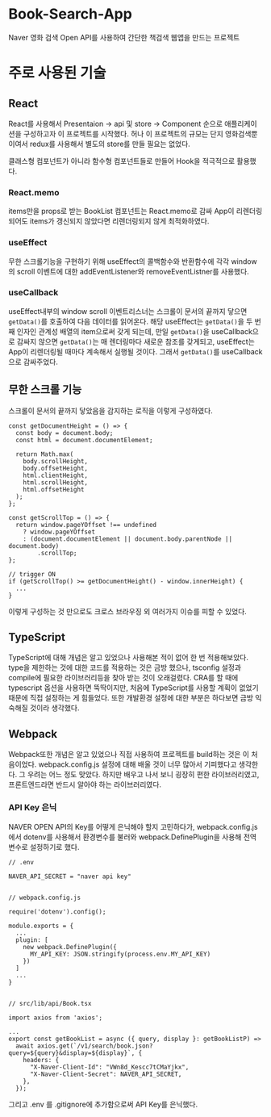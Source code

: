 # Book-Search-App
Naver 영화 검색 Open API를 사용하여 간단한 책검색 웹앱을 만드는 프로젝트

# 주로 사용된 기술

## React
React를 사용해서 Presentaion -> api 및 store -> Component 순으로 애플리케이션을 구성하고자 이 프로젝트를 시작했다.
허나 이 프로젝트의 규모는 단지 영화검색뿐이여서 redux를 사용해서 별도의 store를 만들 필요는 없었다.

클래스형 컴포넌트가 아니라 함수형 컴포넌트들로 만들어 Hook을 적극적으로 활용했다.

### React.memo
items만을 props로 받는 BookList 컴포넌트는 React.memo로 감싸 App이 리렌더링되어도 items가 갱신되지 않았다면 리렌더링되지 않게 최적화하였다.

### useEffect
무한 스크롤기능을 구현하기 위해 useEffect의 콜백함수와 반환함수에 각각 window의 scroll 이벤트에 대한 addEventListener와 removeEventListner를 사용했다.

### useCallback
useEffect내부의 window scroll 이벤트리스너는 스크롤이 문서의 끝까지 닿으면 `getData()`를 호출하여 다음 데이터를 읽어온다. 해당 useEffect는 `getData()`을 두 번째 인자인 관계성 배열의 item으로써 갖게 되는데, 만일 `getData()`을 useCallback으로 감싸지 않으면 `getData()`는 매 렌더링마다 새로운 참조를 갖게되고, useEffect는 App이 리렌더링될 때마다 계속해서 실행될 것이다.
그래서 `getData()`를 useCallback으로 감싸주었다.

## 무한 스크롤 기능
스크롤이 문서의 끝까지 닿았음을 감지하는 로직을 이렇게 구성하였다.
```
const getDocumentHeight = () => {
  const body = document.body;
  const html = document.documentElement;

  return Math.max(
    body.scrollHeight,
    body.offsetHeight,
    html.clientHeight,
    html.scrollHeight,
    html.offsetHeight
  );
};

const getScrollTop = () => {
  return window.pageYOffset !== undefined
    ? window.pageYOffset
    : (document.documentElement || document.body.parentNode || document.body)
        .scrollTop;
};

// trigger ON
if (getScrollTop() >= getDocumentHeight() - window.innerHeight) {
  ... 
}
```
이렇게 구성하는 것 만으로도 크로스 브라우징 외 여러가지 이슈를 피할 수 있었다.

## TypeScript
TypeScript에 대해 개념은 알고 있었으나 사용해본 적이 없어 한 번 적용해보았다.
type을 제한하는 것에 대한 코드를 적용하는 것은 금방 했으나, tsconfig 설정과 compile에 필요한 라이브러리등을 찾아 받는 것이 오래걸렸다. CRA를 할 때에 typescript 옵션을 사용하면 뚝딱이지만, 처음에 TypeScript를 사용할 계획이 없었기 때문에 직접 설정하는 게 힘들었다.
또한 개발환경 설정에 대한 부분은 하다보면 금방 익숙해질 것이라 생각했다.

## Webpack
Webpack또한 개념은 알고 있었으나 직접 사용하여 프로젝트를 build하는 것은 이 처음이었다. webpack.config.js 설정에 대해 배울 것이 너무 많아서 기피했다고 생각한다.
그 우려는 어느 정도 맞았다. 하지만 배우고 나서 보니 굉장히 편한 라이브러리였고, 프론트엔드라면 반드시 알아야 하는 라이브러리였다.

### API Key 은닉
NAVER OPEN API의 Key를 어떻게 은닉해야 할지 고민하다가, webpack.config.js 에서 dotenv를 사용해서 환경변수를 불러와 webpack.DefinePlugin을 사용해 전역변수로 설정하기로 했다.

```
// .env

NAVER_API_SECRET = "naver api key"


// webpack.config.js

require('dotenv').config();

module.exports = {
  ...
  plugin: [
    new webpack.DefinePlugin({
      MY_API_KEY: JSON.stringify(process.env.MY_API_KEY)
    })
  ]
  ...
}


// src/lib/api/Book.tsx

import axios from 'axios';

...
export const getBookList = async ({ query, display }: getBookListP) =>
  await axios.get(`/v1/search/book.json?query=${query}&display=${display}`, {
    headers: {
      "X-Naver-Client-Id": "VWn8d_Kescc7tCMaYjkx",
      "X-Naver-Client-Secret": NAVER_API_SECRET,
    },
  });
```
그리고 .env 를 .gitignore에 추가함으로써 API Key를 은닉했다.
